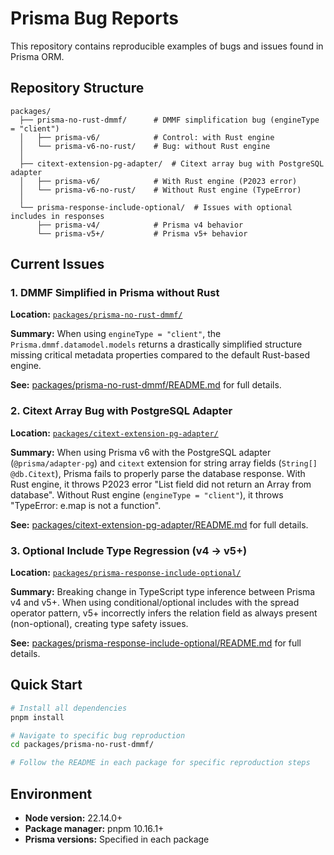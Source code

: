 # Prisma Bug Reports

This repository contains reproducible examples of bugs and issues found in Prisma ORM.

## Repository Structure

```
packages/
  ├── prisma-no-rust-dmmf/      # DMMF simplification bug (engineType = "client")
  │   ├── prisma-v6/            # Control: with Rust engine
  │   └── prisma-v6-no-rust/    # Bug: without Rust engine
  │
  ├── citext-extension-pg-adapter/  # Citext array bug with PostgreSQL adapter
  │   ├── prisma-v6/            # With Rust engine (P2023 error)
  │   └── prisma-v6-no-rust/    # Without Rust engine (TypeError)
  │
  └── prisma-response-include-optional/  # Issues with optional includes in responses
      ├── prisma-v4/            # Prisma v4 behavior
      └── prisma-v5+/           # Prisma v5+ behavior
```

## Current Issues

### 1. DMMF Simplified in Prisma without Rust

**Location:** [`packages/prisma-no-rust-dmmf/`](packages/prisma-no-rust-dmmf/)

**Summary:** When using `engineType = "client"`, the `Prisma.dmmf.datamodel.models` returns a drastically simplified structure missing critical metadata properties compared to the default Rust-based engine.

**See:** [packages/prisma-no-rust-dmmf/README.md](packages/prisma-no-rust-dmmf/README.md) for full details.

### 2. Citext Array Bug with PostgreSQL Adapter

**Location:** [`packages/citext-extension-pg-adapter/`](packages/citext-extension-pg-adapter/)

**Summary:** When using Prisma v6 with the PostgreSQL adapter (`@prisma/adapter-pg`) and `citext` extension for string array fields (`String[] @db.Citext`), Prisma fails to properly parse the database response. With Rust engine, it throws P2023 error "List field did not return an Array from database". Without Rust engine (`engineType = "client"`), it throws "TypeError: e.map is not a function".

**See:** [packages/citext-extension-pg-adapter/README.md](packages/citext-extension-pg-adapter/README.md) for full details.

### 3. Optional Include Type Regression (v4 → v5+)

**Location:** [`packages/prisma-response-include-optional/`](packages/prisma-response-include-optional/)

**Summary:** Breaking change in TypeScript type inference between Prisma v4 and v5+. When using conditional/optional includes with the spread operator pattern, v5+ incorrectly infers the relation field as always present (non-optional), creating type safety issues.

**See:** [packages/prisma-response-include-optional/README.md](packages/prisma-response-include-optional/README.md) for full details.

## Quick Start

```bash
# Install all dependencies
pnpm install

# Navigate to specific bug reproduction
cd packages/prisma-no-rust-dmmf/

# Follow the README in each package for specific reproduction steps
```

## Environment

- **Node version:** 22.14.0+
- **Package manager:** pnpm 10.16.1+
- **Prisma versions:** Specified in each package
